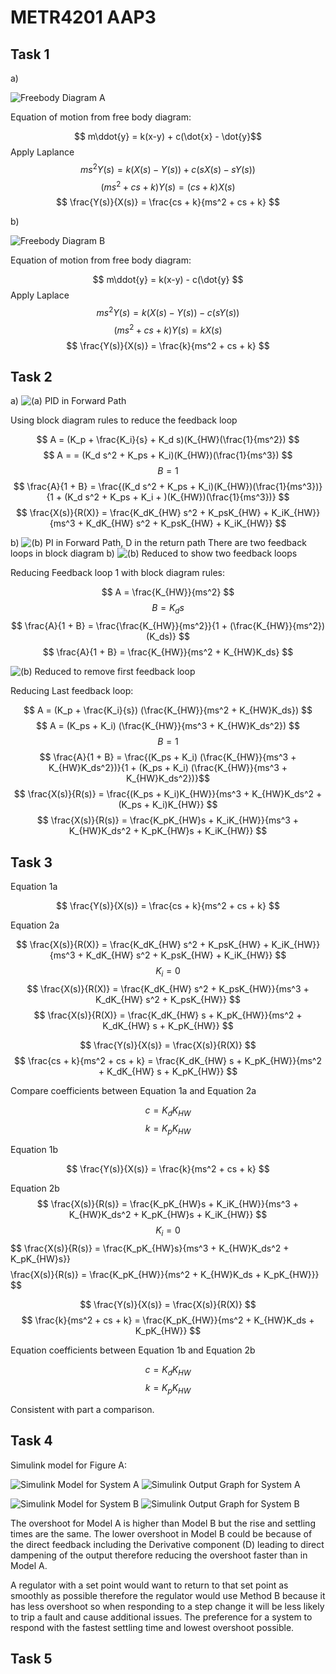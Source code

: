 # METR4201 AAP3
## Task 1
a) 

![Freebody Diagram A](/images/FreeBody1.png)

Equation of motion from free body diagram:

$$ m\ddot{y} = k(x-y) + c(\dot{x} - \dot{y}$$
Apply Laplance
$$ ms^2 Y(s) = k(X(s) - Y(s)) + c(sX(s) - sY(s)) $$
$$ (ms^2 + cs + k) Y(s) = (cs + k) X(s) $$
$$ \frac{Y(s)}{X(s)} = \frac{cs + k}{ms^2 + cs + k} $$

b)

![Freebody Diagram B](/images/FreeBody2.png)

Equation of motion from free body diagram:

$$ m\ddot{y} = k(x-y) - c(\dot{y} $$
Apply Laplace
$$ ms^2 Y(s) = k(X(s) - Y(s)) - c(sY(s)) $$
$$ (ms^2 + cs + k) Y(s) = kX(s) $$ 
$$ \frac{Y(s)}{X(s)} = \frac{k}{ms^2 + cs + k} $$

## Task 2
a) 
![(a) PID in Forward Path](/images/block_diagram_a.png)

Using block diagram rules to reduce the feedback loop

$$ A = (K_p + \frac{K_i}{s} + K_d s)(K_{HW}(\frac{1}{ms^2})  $$
$$ A = = (K_d s^2 + K_ps + K_i)(K_{HW})(\frac{1}{ms^3}) $$
$$ B = 1 $$
$$ \frac{A}{1 + B} = \frac{(K_d s^2 + K_ps + K_i)(K_{HW})(\frac{1}{ms^3})}{1 + (K_d s^2 + K_ps + K_i + )(K_{HW})(\frac{1}{ms^3})} $$
$$ \frac{X(s)}{R(X)} = \frac{K_dK_{HW} s^2 + K_psK_{HW} + K_iK_{HW}}{ms^3 + K_dK_{HW} s^2 + K_psK_{HW} + K_iK_{HW}} $$

b)
![(b) PI in Forward Path, D in the return path](/images/block_diagram_b.png)
There are two feedback loops in block diagram b)
![(b) Reduced to show two feedback loops](/images/block_diagram_b2.png)

Reducing Feedback loop 1 with block diagram rules:

$$ A = \frac{K_{HW}}{ms^2}  $$
$$ B = K_ds $$
$$ \frac{A}{1 + B} = \frac{\frac{K_{HW}}{ms^2}}{1 + (\frac{K_{HW}}{ms^2})(K_ds)} $$
$$ \frac{A}{1 + B} = \frac{K_{HW}}{ms^2 + K_{HW}K_ds} $$

![(b) Reduced to remove first feedback loop](/images/block_diagram_b3.png)

Reducing Last feedback loop:

$$ A = (K_p + \frac{K_i}{s}) (\frac{K_{HW}}{ms^2 + K_{HW}K_ds}) $$
$$ A = (K_ps + K_i) (\frac{K_{HW}}{ms^3 + K_{HW}K_ds^2}) $$
$$ B = 1 $$
$$ \frac{A}{1 + B} = \frac{(K_ps + K_i) (\frac{K_{HW}}{ms^3 + K_{HW}K_ds^2})}{1 + (K_ps + K_i) (\frac{K_{HW}}{ms^3 + K_{HW}K_ds^2})}$$
$$ \frac{X(s)}{R(s)} = \frac{(K_ps + K_i)K_{HW}}{ms^3 + K_{HW}K_ds^2 + (K_ps + K_i)K_{HW}} $$
$$ \frac{X(s)}{R(s)} = \frac{K_pK_{HW}s + K_iK_{HW}}{ms^3 + K_{HW}K_ds^2 + K_pK_{HW}s + K_iK_{HW}} $$

## Task 3

Equation 1a

$$ \frac{Y(s)}{X(s)} = \frac{cs + k}{ms^2 + cs + k} $$

Equation 2a

$$ \frac{X(s)}{R(X)} = \frac{K_dK_{HW} s^2 + K_psK_{HW} + K_iK_{HW}}{ms^3 + K_dK_{HW} s^2 + K_psK_{HW} + K_iK_{HW}} $$
$$ K_i = 0 $$
$$ \frac{X(s)}{R(X)} = \frac{K_dK_{HW} s^2 + K_psK_{HW}}{ms^3 + K_dK_{HW} s^2 + K_psK_{HW}} $$
$$ \frac{X(s)}{R(X)} = \frac{K_dK_{HW} s + K_pK_{HW}}{ms^2 + K_dK_{HW} s + K_pK_{HW}} $$

$$ \frac{Y(s)}{X(s)} = \frac{X(s)}{R(X)} $$
$$ \frac{cs + k}{ms^2 + cs + k} = \frac{K_dK_{HW} s + K_pK_{HW}}{ms^2 + K_dK_{HW} s + K_pK_{HW}} $$

Compare coefficients between Equation 1a and Equation 2a

$$ c = K_dK_{HW} $$
$$ k = K_pK_{HW} $$

Equation 1b

$$ \frac{Y(s)}{X(s)} = \frac{k}{ms^2 + cs + k} $$

Equation 2b
$$ \frac{X(s)}{R(s)} = \frac{K_pK_{HW}s + K_iK_{HW}}{ms^3 + K_{HW}K_ds^2 + K_pK_{HW}s + K_iK_{HW}} $$
$$ K_i = 0 $$
$$ \frac{X(s)}{R(s)} = \frac{K_pK_{HW}s}{ms^3 + K_{HW}K_ds^2 + K_pK_{HW}s}} $$
$$ \frac{X(s)}{R(s)} = \frac{K_pK_{HW}}{ms^2 + K_{HW}K_ds + K_pK_{HW}}} $$

$$ \frac{Y(s)}{X(s)} = \frac{X(s)}{R(X)} $$
$$ \frac{k}{ms^2 + cs + k} = \frac{K_pK_{HW}}{ms^2 + K_{HW}K_ds + K_pK_{HW}} $$

Equation coefficients between Equation 1b and Equation 2b

$$ c = K_dK_{HW} $$
$$ k = K_pK_{HW} $$

Consistent with part a comparison.

## Task 4
Simulink model for Figure A:

![Simulink Model for System A](/images/Simulink_model_A.png)
![Simulink Output Graph for System A](/images/Simulink_graph_A.png)

![Simulink Model for System B](/images/Simulink_model_B.png)
![Simulink Output Graph for System B](/images/Simulink_graph_B.png)


The overshoot for Model A is higher than Model B but the rise and settling times are the same. The lower overshoot in Model B could be because of the direct feedback including the Derivative component (D) leading to direct dampening of the output therefore reducing the overshoot faster than in Model A.

A regulator with a set point would want to return to that set point as smoothly as possible therefore the regulator would use Method B because it has less overshoot so when responding to a step change it will be less likely to trip a fault and cause additional issues. 
The preference for a system to respond with the fastest settling time and lowest overshoot possible.

## Task 5






